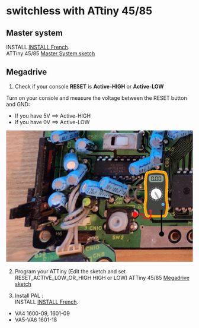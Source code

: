 # switchless with ATtiny 45/85

## Master system
INSTALL [INSTALL French](MasterSystem/INSTALL_MS2_fr.md).  
ATTiny 45/85 [Master System sketch](MasterSystem/switchless/switchless.ino)

## Megadrive

1. Check if your console **RESET** is **Active-HIGH** or **Active-LOW**

Turn on your console and measure the voltage between the RESET button and GND:
- If you have 5V ==> Active-HIGH
- If you have 0V ==> Active-LOW

![Reset](Megadrive/Reset.png)

2. Program your ATTiny (Edit the sketch and set RESET_ACTIVE_LOW_OR_HIGH HIGH or LOW)
ATTiny 45/85 [Megadrive sketch](Megadrive/switchless/switchless.ino)

3. Install
PAL :  
INSTALL [INSTALL French](Megadrive/INSTALL_MD1.md).  
- VA4 1600-09, 1601-09  
- VA5-VA6 1601-18  

